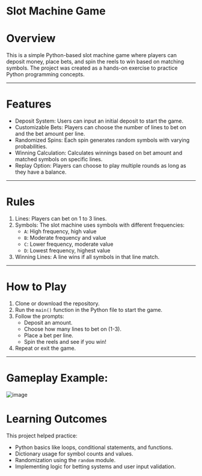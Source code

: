 # Slot Machine Game

# Overview

This is a simple Python-based slot machine game where players can deposit money, place bets, and spin the reels to win based on matching symbols. The project was created as a hands-on exercise to practice Python programming concepts.

---

# Features

- Deposit System: Users can input an initial deposit to start the game.
- Customizable Bets: Players can choose the number of lines to bet on and the bet amount per line.
- Randomized Spins: Each spin generates random symbols with varying probabilities.
- Winning Calculation: Calculates winnings based on bet amount and matched symbols on specific lines.
- Replay Option: Players can choose to play multiple rounds as long as they have a balance.

---

# Rules

1. Lines: Players can bet on 1 to 3 lines.
2. Symbols: The slot machine uses symbols with different frequencies:
   - `A`: High frequency, high value
   - `B`: Moderate frequency and value
   - `C`: Lower frequency, moderate value
   - `D`: Lowest frequency, highest value
3. Winning Lines: A line wins if all symbols in that line match.

---

# How to Play

1. Clone or download the repository.
2. Run the `main()` function in the Python file to start the game.
3. Follow the prompts:
   - Deposit an amount.
   - Choose how many lines to bet on (1-3).
   - Place a bet per line.
   - Spin the reels and see if you win!
4. Repeat or exit the game.

---

# Gameplay Example:
![image](https://github.com/user-attachments/assets/45e23ed7-b5e8-4965-a310-eeb891353b4b)


# Learning Outcomes

This project helped practice:

- Python basics like loops, conditional statements, and functions.
- Dictionary usage for symbol counts and values.
- Randomization using the `random` module.
- Implementing logic for betting systems and user input validation.
